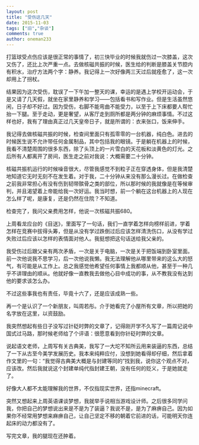 ```yaml
---
layout: post
title: "受伤这几天"
date: 2015-11-03
tags: ["旧","杂谈"]
comments: true
author: oneman233
---
```


打篮球受点伤应该是很正常的事情了，初三快毕业的时候我就伤过一次膝盖，这次又伤了，还比上次严重一点。去做核磁共振的时候，医生给的判断是膝盖关节腔内有积水，治疗方法两个字：静养。我记得上一次好像两三天过后就痊愈了，这一次却用上了拐杖。

结果因为这次受伤，耽误了一下午加一整天的课，幸运的是遇上学校开运动会，于是又请了几天假，就坐在家里静养和学习——包括看书和写作业。但是生活虽然悠闲，日子却不好过。因为受伤，右脚不能弯曲不能受力，以至于上下床都要人帮忙抬一下腿。至于走动，更是奢望，从客厅走到厕所都是两分钟的麻烦事情。不过这样也好，我有了理由真正过几天皇帝日子，就是所谓的：衣来张口，饭来伸手。

我记得去做核磁共振的时候，检查间里面只有孤零零的一台机器，纯白色。进去的时候医生说不允许带任何金属制品，其中包括我的眼镜。于是躺在机器上的时候，我看不清楚周围的很多东西，除了头顶上的一片雪白的天花板和淡黄色的灯光。之后所有人都离开了房间，医生走之前对我说：大概需要二十分钟。

核磁共振机运行的时候噪音很大，尽管我感觉不到粒子正在穿透身体，但是我清楚地知道它无时无刻不在发生着。对于我，二十分钟从来没有那么漫长过。在做检查之前我非常担心有没有伤到韧带髌骨之类的部位，所以那时候的我就像是在等候审判，并且渴望着上帝能给我一次好运。我当时想，前一个躺在这台机器上的人现在怎么样了呢，是康复，还是仍然在住院？不知道。

检查完了，我问父亲费用怎样，他说一次核磁共振680。

上周看龙应台的《目送》，里面写了一句话，我们一直学着怎样向榜样前进，学着怎样在竞赛中拔得头筹，但是从没有学过跌倒过后应该怎样清洗伤口，从没有学过失败过后应该以怎样的表情面对他人。我挺想把这句话送给我父亲的。

我受伤过后跟父亲有两次矛盾，一次是关于电脑，一次是关于把饭端到卧室里面。前一次他说我不思学习，后一次他说我懒。我无法理解他从哪里带来的这么大的怒气，有可能是从工作上。总之我感觉他希望任何事情上我都顺从他，甚至于一种几乎不讲理由的顺从。他就好像一直教我去做他心目中成功的事，从不教我没有达到他的要求该怎么办。

不过这些事我也有责任，毕竟十六了，还是应该成熟一些。

再一个是认识了一个新朋友，叫周若彤。介于她看完了小屋所有文章，所以把她的名字放在这里，以资鼓励。

我突然想起有些日子没写过针砭时弊的文章了，记得刚开学不久写了一篇周记说中国式过马路，那时候老师给了个评语：很愿意看到你针砭时弊的文章。

说起语文老师，上周写有关古典美，我写了一大坨不知所云用来装逼的东西，总结了一下从古至今美学发展历史。我本来纯粹应付，没想到她看得却仔细，然后拿着作文里的一句：“我觉得古典美大概是与封建等同的”找到我，说你这个观点不对，应该改。然后我就说这个封建单纯代指封建王朝，没有任何的贬义，于是她就走了。

好像大人都不太能理解我的世界，不仅指现实世界，还指minecraft。

突然又想起来上周英语课谈梦想，我就举手说相当游戏设计师。之后很多同学问我，你把自己的梦想说出来是不是为了装逼？我说不是，是为了麻痹自己。因为如果你不经常用梦想来麻痹自己，让自己坚定不移的朝着它前进的话，可能明天你连起床的动力都没有了。

写完文章，我的腿现在还肿着。